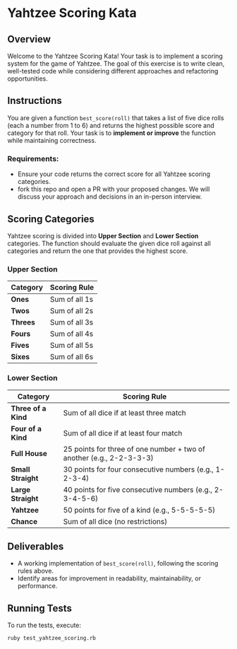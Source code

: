 # Yahtzee Scoring Kata

## Overview
Welcome to the Yahtzee Scoring Kata! Your task is to implement a scoring system for the game of Yahtzee. The goal of this exercise is to write clean, well-tested code while considering different approaches and refactoring opportunities.

## Instructions

You are given a function `best_score(roll)` that takes a list of five dice rolls (each a number from 1 to 6) and returns the highest possible score and category for that roll. Your task is to **implement or improve** the function while maintaining correctness.

### Requirements:
- Ensure your code returns the correct score for all Yahtzee scoring categories.
- fork this repo and open a PR with your proposed changes. We will discuss your approach and decisions in an in-person interview.

## Scoring Categories

Yahtzee scoring is divided into **Upper Section** and **Lower Section** categories. The function should evaluate the given dice roll against all categories and return the one that provides the highest score.

### **Upper Section**

| Category  | Scoring Rule |
|-----------|-------------|
| **Ones**  | Sum of all 1s |
| **Twos**  | Sum of all 2s |
| **Threes** | Sum of all 3s |
| **Fours** | Sum of all 4s |
| **Fives** | Sum of all 5s |
| **Sixes** | Sum of all 6s |


### **Lower Section**

| Category  | Scoring Rule |
|-----------|-------------|
| **Three of a Kind** | Sum of all dice if at least three match |
| **Four of a Kind** | Sum of all dice if at least four match |
| **Full House** | 25 points for three of one number + two of another (e.g., 2-2-3-3-3) |
| **Small Straight** | 30 points for four consecutive numbers (e.g., 1-2-3-4) |
| **Large Straight** | 40 points for five consecutive numbers (e.g., 2-3-4-5-6) |
| **Yahtzee** | 50 points for five of a kind (e.g., 5-5-5-5-5) |
| **Chance** | Sum of all dice (no restrictions) |

## Deliverables
- A working implementation of `best_score(roll)`, following the scoring rules above.
- Identify areas for improvement in readability, maintainability, or performance.

## Running Tests
To run the tests, execute:

```sh
ruby test_yahtzee_scoring.rb
```

